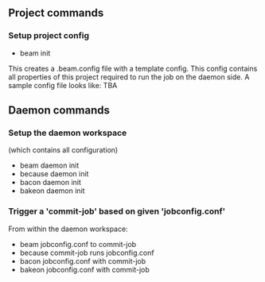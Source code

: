 ## Project commands
### Setup project config
* beam init

This creates a .beam.config file with a template config.
This config contains all properties of this project required to run the job on the daemon side.
A sample config file looks like:
TBA

## Daemon commands
### Setup the daemon workspace
(which contains all configuration)
* beam daemon init
* because daemon init
* bacon daemon init
* bakeon daemon init

### Trigger a 'commit-job' based on given 'jobconfig.conf'
From within the daemon workspace:
* beam jobconfig.conf to commit-job
* because commit-job runs jobconfig.conf
* bacon jobconfig.conf with commit-job
* bakeon jobconfig.conf with commit-job

